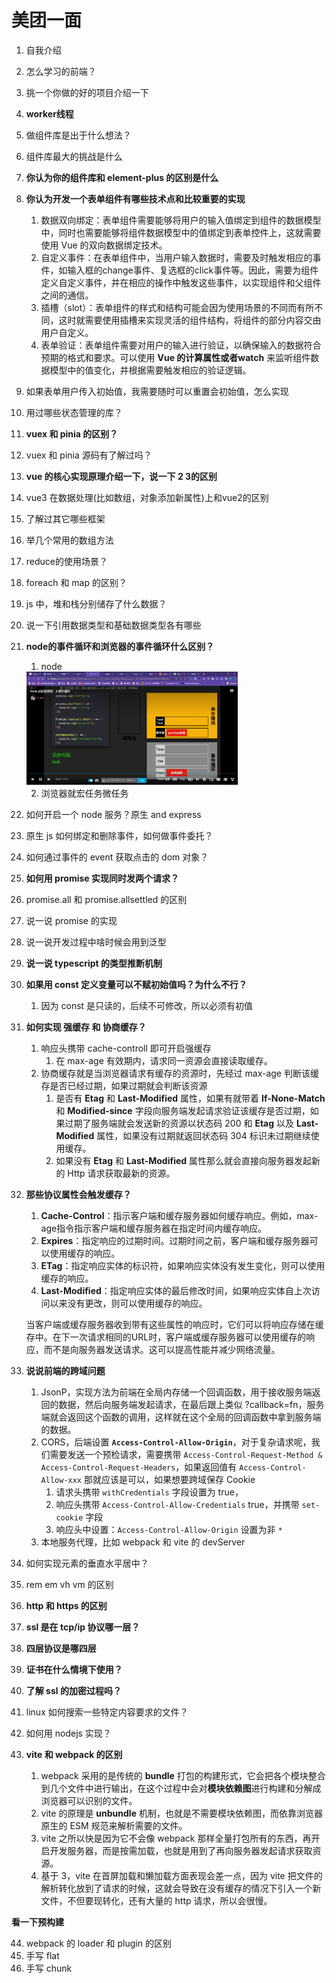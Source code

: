 # 美团一面

1. 自我介绍

2. 怎么学习的前端？

3. 挑一个你做的好的项目介绍一下

4. **worker线程**

5. 做组件库是出于什么想法？

6. 组件库最大的挑战是什么

7. **你认为你的组件库和 element-plus 的区别是什么**

8. **你认为开发一个表单组件有哪些技术点和比较重要的实现**
    1. 数据双向绑定：表单组件需要能够将用户的输入值绑定到组件的数据模型中，同时也需要能够将组件数据模型中的值绑定到表单控件上，这就需要使用 Vue 的双向数据绑定技术。
    2. 自定义事件：在表单组件中，当用户输入数据时，需要及时触发相应的事件，如输入框的change事件、复选框的click事件等。因此，需要为组件定义自定义事件，并在相应的操作中触发这些事件，以实现组件和父组件之间的通信。
    3. 插槽（slot）：表单组件的样式和结构可能会因为使用场景的不同而有所不同，这时就需要使用插槽来实现灵活的组件结构，将组件的部分内容交由用户自定义。
    4. 表单验证：表单组件需要对用户的输入进行验证，以确保输入的数据符合预期的格式和要求。可以使用 **Vue 的计算属性或者watch** 来监听组件数据模型中的值变化，并根据需要触发相应的验证逻辑。

9. 如果表单用户传入初始值，我需要随时可以重置会初始值，怎么实现

10. 用过哪些状态管理的库？

11. **vuex 和 pinia 的区别？**

12. vuex 和 pinia 源码有了解过吗？

13. **vue 的核心实现原理介绍一下，说一下 2 3的区别**

14. vue3 在数据处理(比如数组，对象添加新属性)上和vue2的区别

15. 了解过其它哪些框架

16. 举几个常用的数组方法

17. reduce的使用场景？

18. foreach 和 map 的区别？

19. js 中，堆和栈分别储存了什么数据？

20. 说一下引用数据类型和基础数据类型各有哪些

21. **node的事件循环和浏览器的事件循环什么区别？**

     1. node 

     <img src="./美团一面.assets/image-20230327155319451.png" alt="image-20230327155319451" style="zoom: 33%;" />

     2. 浏览器就宏任务微任务

22. 如何开启一个 node 服务？原生 and express

23. 原生 js 如何绑定和删除事件，如何做事件委托？

24. 如何通过事件的 event 获取点击的 dom 对象？

25. **如何用 promise 实现同时发两个请求？**

26. promise.all 和 promise.allsettled 的区别

27. 说一说 promise 的实现

28. 说一说开发过程中啥时候会用到泛型

29. **说一说 typescript 的类型推断机制**

30. **如果用 const 定义变量可以不赋初始值吗？为什么不行？**
      1. 因为 const 是只读的，后续不可修改，所以必须有初值

31. **如何实现 强缓存 和 协商缓存？**

      1. 响应头携带 cache-controll 即可开启强缓存
          1. 在 max-age 有效期内，请求同一资源会直接读取缓存。
      2. 协商缓存就是当浏览器请求有缓存的资源时，先经过 max-age 判断该缓存是否已经过期，如果过期就会判断该资源
          1. 是否有 **Etag** 和 **Last-Modified** 属性，如果有就带着 **If-None-Match** 和 **Modified-since** 字段向服务端发起请求验证该缓存是否过期，如果过期了服务端就会发送新的资源以状态码 200 和 **Etag** 以及 **Last-Modified** 属性，如果没有过期就返回状态码 304 标识未过期继续使用缓存。
          2. 如果没有 **Etag** 和 **Last-Modified** 属性那么就会直接向服务器发起新的 Http 请求获取最新的资源。

32. **那些协议属性会触发缓存？**

      1. **Cache-Control**：指示客户端和缓存服务器如何缓存响应。例如，max-age指令指示客户端和缓存服务器在指定时间内缓存响应。
      2. **Expires**：指定响应的过期时间。过期时间之前，客户端和缓存服务器可以使用缓存的响应。
      3. **ETag**：指定响应实体的标识符，如果响应实体没有发生变化，则可以使用缓存的响应。
      4. **Last-Modified**：指定响应实体的最后修改时间，如果响应实体自上次访问以来没有更改，则可以使用缓存的响应。

      当客户端或缓存服务器收到带有这些属性的响应时，它们可以将响应存储在缓存中。在下一次请求相同的URL时，客户端或缓存服务器可以使用缓存的响应，而不是向服务器发送请求。这可以提高性能并减少网络流量。

33. **说说前端的跨域问题**

      1. JsonP，实现方法为前端在全局内存储一个回调函数，用于接收服务端返回的数据，然后向服务端发起请求，在最后跟上类似 ?callback=fn，服务端就会返回这个函数的调用，这样就在这个全局的回调函数中拿到服务端的数据。
      2. CORS，后端设置 **`Access-Control-Allow-Origin`**，对于复杂请求呢，我们需要发送一个预检请求，需要携带 `Access-Control-Request-Method & Access-Control-Request-Headers`，如果返回值有 `Access-Control-Allow-xxx` 那就应该是可以，如果想要跨域保存 Cookie 
          1. 请求头携带 `withCredentials` 字段设置为 true，
          2. 响应头携带 `Access-Control-Allow-Credentials` true，并携带 `set-cookie` 字段
          3. 响应头中设置：`Access-Control-Allow-Origin` 设置为非 `*`
      3. 本地服务代理，比如 webpack 和 vite 的 devServer

34. 如何实现元素的垂直水平居中？

35. rem em vh vm 的区别

36. **http 和 https 的区别**

37. **ssl 是在 tcp/ip 协议哪一层？**

38. **四层协议是哪四层**

39. **证书在什么情境下使用？**

40. **了解 ssl 的加密过程吗？**

41. linux 如何搜索一些特定内容要求的文件？

42. 如何用 nodejs 实现？

43. **vite 和 webpack 的区别**

      1. webpack 采用的是传统的 **bundle** 打包的构建形式，它会把各个模块整合到几个文件中进行输出，在这个过程中会对**模块依赖图**进行构建和分解成浏览器可以识别的文件。
      2. vite 的原理是 **unbundle** 机制，也就是不需要模块依赖图，而依靠浏览器原生的 ESM 规范来解析需要的文件。
      3. vite 之所以快是因为它不会像 webpack 那样全量打包所有的东西，再开启开发服务器，而是按需加载，也就是用到了再向服务器发起请求获取资源。
      4. 基于 3，vite 在首屏加载和懒加载方面表现会差一点，因为 vite 把文件的解析转化放到了请求的时候，这就会导致在没有缓存的情况下引入一个新文件，不但要现转化，还有大量的 http 请求，所以会很慢。


**看一下预构建**

44. webpack 的 loader 和 plugin 的区别
45. 手写 flat
46. 手写 chunk